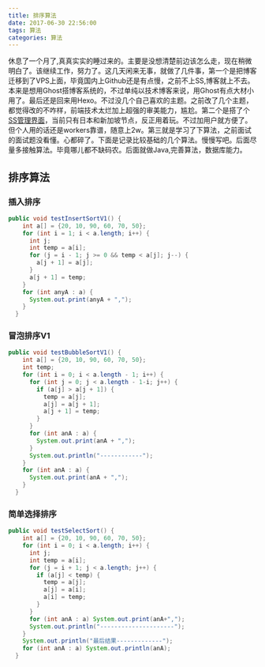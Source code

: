 ```yaml
---
title: 排序算法
date: 2017-06-30 22:56:00
tags: 算法
categories: 算法
---
```


休息了一个月了,真真实实的睡过来的。主要是没想清楚前边该怎么走，现在稍微明白了。该继续工作，努力了。这几天闲来无事，就做了几件事，第一个是把博客迁移到了VPS上面，毕竟国内上Github还是有点慢，之前不上SS,博客就上不去。本来是想用Ghost搭博客系统的，不过单纯以技术博客来说，用Ghost有点大材小用了。最后还是回来用Hexo。不过没几个自己喜欢的主题。之前改了几个主题，都觉得改的不咋样，前端技术太烂加上超强的审美能力，尴尬。第二个是搭了个[SS管理界面](https://ss.jiangtao.tech/)，当前只有日本和新加坡节点，反正用着玩。不过加用户就方便了。但个人用的话还是workers靠谱，随意上2w。第三就是学习了下算法，之前面试的面试题没看懂。心都碎了。下面是记录比较基础的几个算法。慢慢写吧。后面尽量多接触算法。毕竟哪儿都不缺码农。后面就做Java,完善算法，数据库能力。<!--more-->

## 排序算法

### 插入排序

```java
public void testInsertSortV1() {
    int a[] = {20, 10, 90, 60, 70, 50};
    for (int i = 1; i < a.length; i++) {
      int j;
      int temp = a[i];
      for (j = i - 1; j >= 0 && temp < a[j]; j--) {
        a[j + 1] = a[j];
      }
      a[j + 1] = temp;
    }
    for (int anyA : a) {
      System.out.print(anyA + ",");
    }
  }
```

### 冒泡排序V1

```java
public void testBubbleSortV1() {
    int a[] = {20, 10, 90, 60, 70, 50};
    int temp;
    for (int i = 0; i < a.length - 1; i++) {
      for (int j = 0; j < a.length - 1-i; j++) {
        if (a[j] > a[j + 1]) {
          temp = a[j];
          a[j] = a[j + 1];
          a[j + 1] = temp;
        }
      }
      for (int anA : a) {
        System.out.print(anA + ",");
      }
      System.out.println("------------");
    }
    for (int anA : a) {
      System.out.print(anA + ",");
    }
  }
```

### 简单选择排序

```java
public void testSelectSort() {
    int a[] = {20, 10, 90, 60, 70, 50};
    for (int i = 0; i < a.length; i++) {
      int j;
      int temp = a[i];
      for (j = i + 1; j < a.length; j++) {
        if (a[j] < temp) {
          temp = a[j];
          a[j] = a[i];
          a[i] = temp;
        }
      }
      for (int anA : a) System.out.print(anA+",");
      System.out.println("---------------------");
    }
    System.out.println("最后结果-------------");
    for (int anA : a) System.out.println(anA);
  }
```

